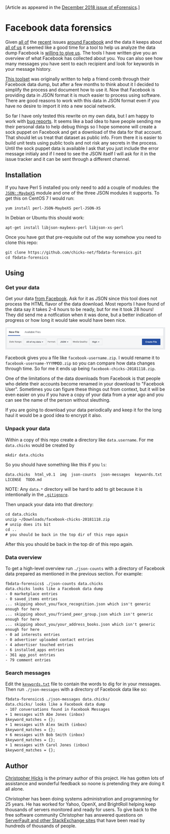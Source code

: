 [Article as appeared in the [December 2018 issue of eForensics](https://eforensicsmag.com/download/social-media-forensics/).]

# Facebook data forensics

Given
[all of](https://www.theguardian.com/news/2018/mar/17/cambridge-analytica-facebook-influence-us-election)
the
[recent](https://www.bbc.com/news/technology-46231284)
issues
[around Facebook](https://www.bbc.com/news/technology-43649018)
and the data it keeps about
[all of us](https://www.consumerreports.org/digital-security/what-makes-the-facebook-data-breach-so-harmful/)
it seemed like a good time for a tool to help us analyze the data dump Facebook is
[willing to give us](https://www.facebook.com/help/1701730696756992?helpref=hc_global_nav).
The tools I have written give you an overview of what Facebook has collected about you.
You can also see how many messages you have sent to each recipient and look for keywords
in your message history.

[This toolset](https://github.com/chicks-net/fbdata-forensics) was originally written
to help a friend comb through their Facebook data dump, but after a few months to think
about it I decided to simplify the process and document how to use it.  Now that
Facebook is providing data in JSON format it is much easier to process using software.
There are good reasons to work with this data in JSON format even if you have no desire
to import it into a new social network.

So far I have only tested this rewrite on my own data, but I am happy to work with
[bug reports](https://github.com/chicks-net/fbdata-forensics/issues).
It seems like a bad idea to have people sending me their personal data to
help debug things so I hope someone will create a sock puppet on Facebook and get
a download of the data for that account.  That should let us treat that dataset as
public info.  From there it is easier to build unit tests using public tools and
not risk any secrets in the process.  Until the sock puppet data is available I ask
that you just include the error message initialy and if I need to see the JSON
itself I will ask for it in the issue tracker and it can be sent through a different
channel.

## Installation

If you have Perl 5 installed you only need to add a couple of modules:
the [`JSON::MaybeXS`](https://metacpan.org/pod/JSON::MaybeXS) module and one of
the three JSON modules it supports.  To get this on CentOS 7 I would run:

	yum install perl-JSON-MaybeXS perl-JSON-XS

In Debian or Ubuntu this should work:

	apt-get install libjson-maybexs-perl libjson-xs-perl

Once you have got that pre-requisite out of the way somehow you need to clone this repo:

	git clone https://github.com/chicks-net/fbdata-forensics.git
	cd fbdata-forensics

## Using

### Get your data

Get your data [from Facebook](https://www.facebook.com/help/1701730696756992?helpref=hc_global_nav).
Ask for it as JSON since this tool does not process the HTML flavor of the data
download.  Most reports I have found of the data say it takes 2-4 hours to be
ready, but for me it took 28 hours!  They did send me a notfication when it was done,
but a better indication of progress or how long it would take would have been nice.

![pick JSON](img/pick_json.png)

Facebook gives you a file like `facebook-username.zip`.
I would rename it to `facebook-username-YYYMMDD.zip` so you can compare how data
changes through time.
So for me it ends up being `facebook-chicks-20181118.zip`.

One of the limitations of the data downloads from Facebook is that people
who delete their accounts become renamed in your download to "Facebook User".
Sometimes you can figure these things out from context, but it will be even easier
on you if you have a copy of your data from a year ago and you can see the
name of the person without sleuthing.

If you are going to download your data periodically and keep it for the long haul
it would be a good idea to encrypt it also.

### Unpack your data

Within a copy of this repo create a directory like `data.username`.  For me
`data.chicks` would be created by

	mkdir data.chicks

So you should have something like this if you `ls`:

	data.chicks  html_v0.1  img  json-counts  json-messages  keywords.txt  LICENSE  TODO.md

NOTE: Any `data.*` directory will be hard to add to git because it is intentionally in the
[`.gitignore`](.gitignore).

Then unpack your data into that directory:

	cd data.chicks
	unzip ~/Downloads/facebook-chicks-20181118.zip
	# unzip does its bit
	cd ..
	# you should be back in the top dir of this repo again

After this you should be back in the top dir of this repo again.

### Data overview

To get a high-level overview run `./json-counts` with a directory of Facebook data prepared
as mentioned in the previous section.  For example:

	fbdata-forensics$ ./json-counts data.chicks
	data.chicks looks like a Facebook data dump
	- 0 marketplace entries
	- 0 saved_items entries
	... skipping about_you/face_recognition.json which isn't generic enough for here
	... skipping about_you/friend_peer_group.json which isn't generic enough for here
	... skipping about_you/your_address_books.json which isn't generic enough for here
	- 0 ad interests entries
	- 0 advertiser uploaded contact entries
	- 4 advertiser touched entries
	- 6 installed_apps entries
	- 361 app_post entries
	- 79 comment entries

### Search messages

Edit the [`keywords.txt`](keywords.txt) file to contain the words to dig for in your messages.
Then run `./json-messages` with a directory of Facebook data like so:

	fbdata-forensics$ ./json-messages data.chicks/
	data.chicks/ looks like a Facebook data dump
	- 107 conversations found in Facebook Messages
	+ 1 messages with Abe Jones (inbox)
	$keyword_matches = {};
	+ 1 messages with Alex Smith (inbox)
	$keyword_matches = {};
	+ 6 messages with Bob Smith (inbox)
	$keyword_matches = {};
	+ 1 messages with Carol Jones (inbox)
	$keyword_matches = {};


## Author

[Christopher Hicks](http://www.chicks.net) is the primary author of this project.
He has gotten lots of assistance and wonderful feedback so noone
is pretending they are doing it all alone.

Christopher has been doing systems administration and programming for 25 years.
He has worked for Yahoo, OpenX, and BrightRoll helping keep thousands of
servers monitored and ready for users.
To give back to the free software community Christopher has answered questions
on [ServerFault and other StackExchange sites](https://stackexchange.com/users/2276315/chicks)
that have been read by hundreds of thousands of people.
